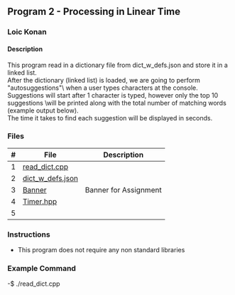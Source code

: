 ## Program 2 - Processing in Linear Time

### Loic Konan

#### Description

This program read in a dictionary file from dict_w_defs.json and store it in a linked list.\
After the dictionary (linked list) is loaded, we are going to perform "autosuggestions"\ when a user types characters at the console.
Suggestions will start after 1 character is typed, however only the top 10 suggestions \will be printed along with the total number of matching words (example output below).\
The time it takes to find each suggestion will be displayed in seconds.

### Files

|  #  | File                           | Description                 |
| :-: | ------------------------------ | --------------------------- |
|  1  | [read_dict.cpp](read_dict.cpp) |  |
|  2  | [dict_w_defs.json](dict_w_defs.json) |                       |
|  3  | [Banner](Banner)               | Banner for Assignment       |
|  4  | [Timer.hpp](Timer.hpp)         |                             |
|  5  | []()                           |                             |

### Instructions

- This program does not require any non standard libraries

### Example Command

-$ ./read_dict.cpp
